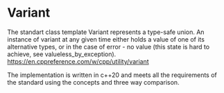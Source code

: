 # Variant

The standart class template Variant represents a type-safe union. An instance of variant at any given time either holds a value of one of its alternative types, or in the case of error - no value (this state is hard to achieve, see valueless_by_exception). 
https://en.cppreference.com/w/cpp/utility/variant


The implementation is written in c++20 and meets all the requirements of the standard using the concepts and three way comparison.
